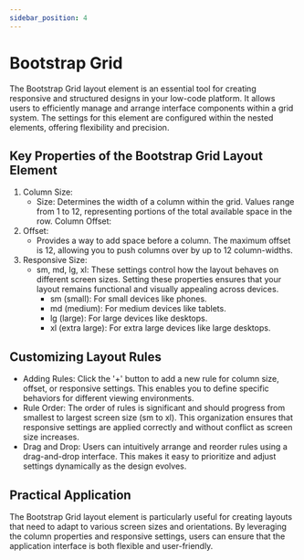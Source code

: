 ```yaml
---
sidebar_position: 4
---
```


# Bootstrap Grid

The Bootstrap Grid layout element is an essential tool for creating responsive and structured designs in your low-code platform. It allows users to efficiently manage and arrange interface components within a grid system. The settings for this element are configured within the nested elements, offering flexibility and precision.

## Key Properties of the Bootstrap Grid Layout Element

1. Column Size:
    - Size: Determines the width of a column within the grid. Values range from 1 to 12, representing portions of the total available space in the row.
Column Offset:
2. Offset:
    - Provides a way to add space before a column. The maximum offset is 12, allowing you to push columns over by up to 12 column-widths.
3. Responsive Size:
    - sm, md, lg, xl: These settings control how the layout behaves on different screen sizes. Setting these properties ensures that your layout remains functional and visually appealing across devices.
        - sm (small): For small devices like phones.
        - md (medium): For medium devices like tablets.
        - lg (large): For large devices like desktops.
        - xl (extra large): For extra large devices like large desktops.

## Customizing Layout Rules

- Adding Rules: Click the '+' button to add a new rule for column size, offset, or responsive settings. This enables you to define specific behaviors for different viewing environments.
- Rule Order: The order of rules is significant and should progress from smallest to largest screen size (sm to xl). This organization ensures that responsive settings are applied correctly and without conflict as screen size increases.
- Drag and Drop: Users can intuitively arrange and reorder rules using a drag-and-drop interface. This makes it easy to prioritize and adjust settings dynamically as the design evolves.

## Practical Application

The Bootstrap Grid layout element is particularly useful for creating layouts that need to adapt to various screen sizes and orientations. By leveraging the column properties and responsive settings, users can ensure that the application interface is both flexible and user-friendly.
